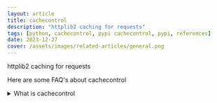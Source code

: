 ```yaml
---
layout: article
title: cachecontrol
description: "httplib2 caching for requests"
tags: [python, cachecontrol, pypi cachecontrol, pypi, references]
date: 2023-12-27
cover: /assets/images/related-articles/general.png
---
```


httplib2 caching for requests

Here are some FAQ's about cachecontrol
<details>
<summary>What is cachecontrol</summary>
httplib2 caching for requests
</details>
